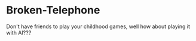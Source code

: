 # Broken-Telephone
Don't have friends to play your childhood games, well how about playing it with AI??? 
